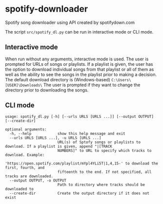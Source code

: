 # spotify-downloader
Spotify song downloader using API created by spotifydown.com

The script `src/spotify_dl.py` can be run in interactive mode or CLI mode.  

## Interactive mode

When run without any arguments, interactive mode is used.  The user is prompted for URLs of songs or playlists.  If a playlist is given, the user has the option to download individual songs from that playlist or all of them as well as the ability to see the songs in the playlist prior to making a decision.  The default download directory is (Windows-based) `C:\Users\[USER]\Downloads\`  The user is prompted if they want to change the directory prior to downloading the songs.

## CLI mode

```shell
usage: spotify_dl.py [-h] [--urls URLS [URLS ...]] [--output OUTPUT] [--create-dir]

optional arguments:
  -h, --help            show this help message and exit
  --urls URLS [URLS ...], -u URLS [URLS ...]
                        URL(s) of Sptofy songs or playlists to download. If a playlist is given, append "|[TRACK
                        NUMBERS]" to URL to specify which tracks to download. Example:
                        'https://open.spotify.com/playlist/mYpl4YLi5T|1,4,15-' to download the first, fourth, and
                        fifteenth to the end. If not specified, all tracks are downloaded.
  --output OUTPUT, -o OUTPUT
                        Path to directory where tracks should be downloaded to
  --create-dir          Create the output directory if it does not exist
```

